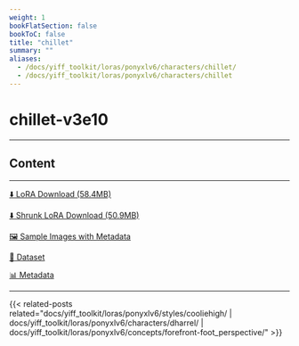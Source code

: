 ```yaml
---
weight: 1
bookFlatSection: false
bookToC: false
title: "chillet"
summary: ""
aliases:
  - /docs/yiff_toolkit/loras/ponyxlv6/characters/chillet/
  - /docs/yiff_toolkit/loras/ponyxlv6/characters/chillet
---
```


<!--markdownlint-disable MD025 MD033 -->

# chillet-v3e10

---

## Content

---

[⬇️ LoRA Download (58.4MB)](https://huggingface.co/k4d3/yiff_toolkit/resolve/main/ponyxl_loras/chillet-v3e10.safetensors?download=true)

[⬇️ Shrunk LoRA Download (50.9MB)](https://huggingface.co/k4d3/yiff_toolkit/resolve/main/ponyxl_loras_shrunk_2/chillet-v3e10_frockpt1_th-3.55.safetensors?download=true)

[🖼️ Sample Images with Metadata](https://huggingface.co/k4d3/yiff_toolkit/tree/main/static/{})

[📐 Dataset](https://huggingface.co/datasets/k4d3/furry/tree/main/chillet)

[📊 Metadata](https://huggingface.co/k4d3/yiff_toolkit/raw/main/ponyxl_loras/chillet-v3e10.json)

---

<!--
HUGO_SEARCH_EXCLUDE_START
-->
{{< related-posts related="docs/yiff_toolkit/loras/ponyxlv6/styles/cooliehigh/ | docs/yiff_toolkit/loras/ponyxlv6/characters/dharrel/ | docs/yiff_toolkit/loras/ponyxlv6/concepts/forefront-foot_perspective/" >}}
<!--
HUGO_SEARCH_EXCLUDE_END
-->
